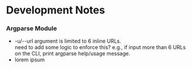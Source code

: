 # Development Notes
### Argparse Module
- -u/--url argument is limited to 6 inline URLs.<br>
  need to add some logic to enforce this?
  e.g., if input more than 6 URLs on the CLI,
  print argparse help/usage message.
- lorem ipsum

